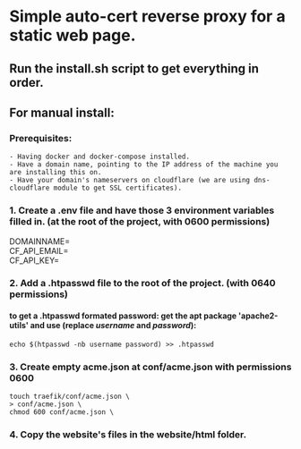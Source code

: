 # Simple auto-cert reverse proxy for a static web page.

## Run the install.sh script to get everything in order.

## For manual install:
### Prerequisites:
    - Having docker and docker-compose installed.
    - Have a domain name, pointing to the IP address of the machine you are installing this on.
    - Have your domain's nameservers on cloudflare (we are using dns-cloudflare module to get SSL certificates).

### 1. Create a .env file and have those 3 environment variables filled in. (at the root of the project, with 0600 permissions)

DOMAINNAME= <br />
CF_API_EMAIL= <br />
CF_API_KEY= <br />

### 2. Add a .htpasswd file to the root of the project. (with 0640 permissions)
#### to get a .htpasswd formated password: get the apt package 'apache2-utils' and use (replace *username* and *password*):
`echo $(htpasswd -nb username password) >> .htpasswd`

### 3. Create empty acme.json at conf/acme.json with permissions 0600

```
touch traefik/conf/acme.json \
> conf/acme.json \
chmod 600 conf/acme.json \
```

### 4. Copy the website's files in the website/html folder.
